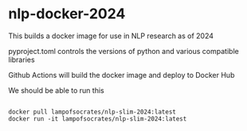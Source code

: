 # nlp-docker-2024

This builds a docker image for use in NLP research as of 2024

pyproject.toml controls the versions of python and various compatible libraries

Github Actions will build the docker image and deploy to Docker Hub 

We should be able to run this 

<code>
docker pull lampofsocrates/nlp-slim-2024:latest
docker run -it lampofsocrates/nlp-slim-2024:latest
</code>
